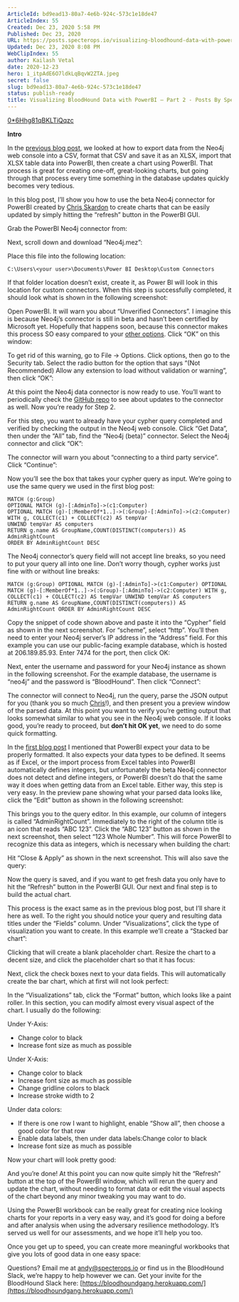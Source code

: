 ```yaml
---
ArticleId: bd9ead13-80a7-4e6b-924c-573c1e18de47
ArticleIndex: 55
Created: Dec 23, 2020 5:58 PM
Published: Dec 23, 2020
URL: https://posts.specterops.io/visualizing-bloodhound-data-with-powerbi-part-2-3e1c521fb7ae
Updated: Dec 23, 2020 8:08 PM
WebClipIndex: 55
author: Kailash Vetal
date: 2020-12-23
hero: 1_itpAdE6O7ldkLqBqvW2ZTA.jpeg
secret: false
slug: bd9ead13-80a7-4e6b-924c-573c1e18de47
status: publish-ready
title: Visualizing BloodHound Data with PowerBI — Part 2 - Posts By SpecterOps Team Members
---
```

[0*6Hhg81qBKLTiQqzc](55%203cc6736d2abe43e9ab8506a2828ff833/06Hhg81qBKLTiQqzc)

**Intro**

In the [previous blog post](https://posts.specterops.io/visualizing-bloodhound-data-with-powerbi-part-1-ba8ea4908422), we looked at how to export data from the Neo4j web console into a CSV, format that CSV and save it as an XLSX, import that XLSX table data into PowerBI, then create a chart using PowerBI. That process is great for creating one-off, great-looking charts, but going through that process every time something in the database updates quickly becomes very tedious.

In this blog post, I’ll show you how to use the beta Neo4j connector for PowerBI created by [Chris Skardon](https://twitter.com/CSkardon) to create charts that can be easily updated by simply hitting the “refresh” button in the PowerBI GUI.

Grab the PowerBI Neo4j connector from:

Next, scroll down and download “Neo4j.mez”:

Place this file into the following location:

```
C:\Users\<your user>\Documents\Power BI Desktop\Custom Connectors
```

If that folder location doesn’t exist, create it, as Power BI will look in this location for custom connectors. When this step is successfully completed, it should look what is shown in the following screenshot:

Open PowerBI. It will warn you about “Unverified Connectors”. I imagine this is because Neo4j’s connector is still in beta and hasn’t been certified by Microsoft yet. Hopefully that happens soon, because this connector makes this process SO easy compared to your [other options](https://xclave.co.uk/2017/06/22/using-powerbi-with-neo4j/). Click “OK” on this window:

To get rid of this warning, go to File -> Options. Click options, then go to the Security tab. Select the radio button for the option that says “(Not Recommended) Allow any extension to load without validation or warning”, then click “OK”:

At this point the Neo4j data connector is now ready to use. You’ll want to periodically check the [GitHub repo](https://github.com/cskardon/Neo4jDataConnectorForPowerBi) to see about updates to the connector as well. Now you’re ready for Step 2.

For this step, you want to already have your cypher query completed and verified by checking the output in the Neo4j web console. Click “Get Data”, then under the “All” tab, find the “Neo4j (beta)” connector. Select the Neo4j connector and click “OK”:

The connector will warn you about “connecting to a third party service”. Click “Continue”:

Now you’ll see the box that takes your cypher query as input. We’re going to use the same query we used in the first blog post:

```
MATCH (g:Group)
OPTIONAL MATCH (g)-[:AdminTo]->(c1:Computer)
OPTIONAL MATCH (g)-[:MemberOf*1..]->(:Group)-[:AdminTo]->(c2:Computer)
WITH g, COLLECT(c1) + COLLECT(c2) AS tempVar
UNWIND tempVar AS computers
RETURN g.name AS GroupName,COUNT(DISTINCT(computers)) AS AdminRightCount
ORDER BY AdminRightCount DESC
```

The Neo4j connector’s query field will not accept line breaks, so you need to put your query all into one line. Don’t worry though, cypher works just fine with or without line breaks:

```
MATCH (g:Group) OPTIONAL MATCH (g)-[:AdminTo]->(c1:Computer) OPTIONAL MATCH (g)-[:MemberOf*1..]->(:Group)-[:AdminTo]->(c2:Computer) WITH g, COLLECT(c1) + COLLECT(c2) AS tempVar UNWIND tempVar AS computers RETURN g.name AS GroupName,COUNT(DISTINCT(computers)) AS AdminRightCount ORDER BY AdminRightCount DESC
```

Copy the snippet of code shown above and paste it into the “Cypher” field as shown in the next screenshot. For “scheme”, select “http”. You’ll then need to enter your Neo4j server’s IP address in the “Address” field. For this example you can use our public-facing example database, which is hosted at 206.189.85.93. Enter 7474 for the port, then click OK:

Next, enter the username and password for your Neo4j instance as shown in the following screenshot. For the example database, the username is “neo4j” and the password is “BloodHound”. Then click “Connect”:

The connector will connect to Neo4j, run the query, parse the JSON output for you (thank you so much [Chris](https://twitter.com/CSkardon)!), and then present you a preview window of the parsed data. At this point you want to verify you’re getting output that looks somewhat similar to what you see in the Neo4j web console. If it looks good, you’re ready to proceed, but **don’t hit OK yet**, we need to do some quick formatting.

In the [first blog post](https://posts.specterops.io/visualizing-bloodhound-data-with-powerbi-part-1-ba8ea4908422) I mentioned that PowerBI expect your data to be properly formatted. It also expects your data types to be defined. It seems as if Excel, or the import process from Excel tables into PowerBI automatically defines integers, but unfortunately the beta Neo4j connector does not detect and define integers, or PowerBI doesn’t do that the same way it does when getting data from an Excel table. Either way, this step is very easy. In the preview pane showing what your parsed data looks like, click the “Edit” button as shown in the following screenshot:

This brings you to the query editor. In this example, our column of integers is called “AdminRightCount”. Immediately to the right of the column title is an icon that reads “ABC 123”. Click the “ABC 123” button as shown in the next screenshot, then select “123 Whole Number”. This will force PowerBI to recognize this data as integers, which is necessary when building the chart:

Hit “Close & Apply” as shown in the next screenshot. This will also save the query:

Now the query is saved, and if you want to get fresh data you only have to hit the “Refresh” button in the PowerBI GUI. Our next and final step is to build the actual chart.

This process is the exact same as in the previous blog post, but I’ll share it here as well. To the right you should notice your query and resulting data titles under the “Fields” column. Under “Visualizations”, click the type of visualization you want to create. In this example we’ll create a “Stacked bar chart”:

Clicking that will create a blank placeholder chart. Resize the chart to a decent size, and click the placeholder chart so that it has focus:

Next, click the check boxes next to your data fields. This will automatically create the bar chart, which at first will not look perfect:

In the “Visualizations” tab, click the “Format” button, which looks like a paint roller. In this section, you can modify almost every visual aspect of the chart. I usually do the following:

Under Y-Axis:

- Change color to black
- Increase font size as much as possible

Under X-Axis:

- Change color to black
- Increase font size as much as possible
- Change gridline colors to black
- Increase stroke width to 2

Under data colors:

- If there is one row I want to highlight, enable “Show all”, then choose a good color for that row
- Enable data labels, then under data labels:Change color to black
- Increase font size as much as possible

Now your chart will look pretty good:

And you’re done! At this point you can now quite simply hit the “Refresh” button at the top of the PowerBI window, which will rerun the query and update the chart, without needing to format data or edit the visual aspects of the chart beyond any minor tweaking you may want to do.

Using the PowerBI workbook can be really great for creating nice looking charts for your reports in a very easy way, and it’s good for doing a before and after analysis when using the adversary resilience methodology. It’s served us well for our assessments, and we hope it’ll help you too.

Once you get up to speed, you can create more meaningful workbooks that give you lots of good data in one easy space:

Questions? Email me at [andy@specterops.io](mailto:andy@specterops.io) or find us in the BloodHound Slack, we’re happy to help however we can. Get your invite for the BloodHound Slack here: [https://bloodhoundgang.herokuapp.com/](https://bloodhoundgang.herokuapp.com/)
